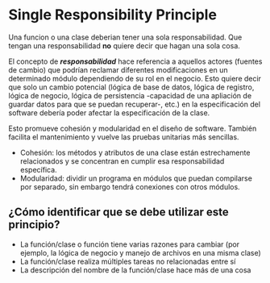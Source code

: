 # Single Responsibility Principle

Una funcion o una clase deberian tener una sola responsabilidad. Que tengan una responsabilidad **no** quiere decir que hagan una sola cosa.

El concepto de **_responsabilidad_** hace referencia a aquellos actores (fuentes de cambio) que podrían reclamar diferentes modificaciones en un determinado módulo dependiendo de su rol en el negocio. Esto quiere decir que solo un cambio potencial (lógica de base de datos, lógica de registro, lógica de negocio, lógica de persistencia -capacidad de una apliación de guardar datos para que se puedan recuperar-, etc.) en la especificación del software debería poder afectar la especificación de la clase.

Esto promueve cohesión y modularidad en el diseño de software. También facilita el mantenimiento y vuelve las pruebas unitarias más sencillas.

- Cohesión: los métodos y atributos de una clase están estrechamente relacionados y se concentran en cumplir esa responsabilidad específica.
- Modularidad: dividir un programa en módulos que puedan compilarse por separado, sin embargo tendrá conexiones con otros módulos.

## ¿Cómo identificar que se debe utilizar este principio?

- La función/clase o función tiene varias razones para cambiar (por ejemplo, la lógica de negocio y manejo de archivos en una misma clase)
- La función/clase realiza múltiples tareas no relacionadas entre sí
- La descripción del nombre de la función/clase hace más de una cosa

